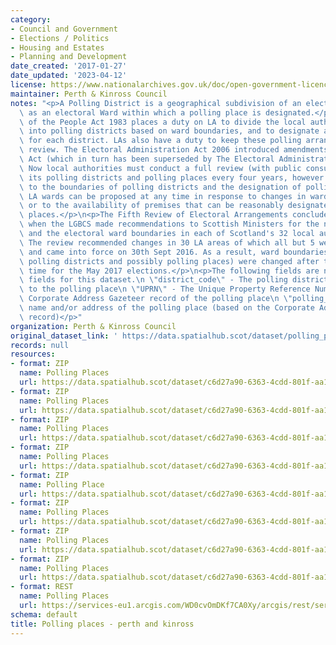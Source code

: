 ```yaml
---
category:
- Council and Government
- Elections / Politics
- Housing and Estates
- Planning and Development
date_created: '2017-01-27'
date_updated: '2023-04-12'
license: https://www.nationalarchives.gov.uk/doc/open-government-licence/version/3/
maintainer: Perth & Kinross Council
notes: "<p>A Polling District is a geographical subdivision of an electoral area such\
  \ as an electoral Ward within which a polling place is designated.</p>\n<p>The Representation\
  \ of the People Act 1983 places a duty on LA to divide the local authority area\
  \ into polling districts based on ward boundaries, and to designate a polling place\
  \ for each district. LAs also have a duty to keep these polling arrangements under\
  \ review. The Electoral Administration Act 2006 introduced amendments to the 1983\
  \ Act (which in turn has been superseded by The Electoral Administration Act 2013).\
  \ Now local authorities must conduct a full review (with public consultation) of\
  \ its polling districts and polling places every four years, however adjustments\
  \ to the boundaries of polling districts and the designation of polling places within\
  \ LA wards can be proposed at any time in response to changes in ward boundaries\
  \ or to the availability of premises that can be reasonably designated as polling\
  \ places.</p>\n<p>The Fifth Review of Electoral Arrangements concluded in May 2016\
  \ when the LGBCS made recommendations to Scottish Ministers for the number of Councillors\
  \ and the electoral ward boundaries in each of Scotland's 32 local authorities.\
  \ The review recommended changes in 30 LA areas of which all but 5 were accepted\
  \ and came into force on 30th Sept 2016. As a result, ward boundaries (and therefore\
  \ polling districts and possibly polling places) were changed after this date in\
  \ time for the May 2017 elections.</p>\n<p>The following fields are now MANDATORY\
  \ fields for this dataset.\n \"district_code\" - The polling district code linked\
  \ to the polling place\n \"UPRN\" - The Unique Property Reference Number for the\
  \ Corporate Address Gazeteer record of the polling place\n \"polling_place\" - The\
  \ name and/or address of the polling place (based on the Corporate Address Gazeteer\
  \ record)</p>"
organization: Perth & Kinross Council
original_dataset_link: ' https://data.spatialhub.scot/dataset/polling_places-pk'
records: null
resources:
- format: ZIP
  name: Polling Places
  url: https://data.spatialhub.scot/dataset/c6d27a90-6363-4cdd-801f-aa1b205193dd/resource/fb0f55a5-4f9d-4211-ac88-7b0df9cf87d2/download/pollingplaces2016dec.zip
- format: ZIP
  name: Polling Places
  url: https://data.spatialhub.scot/dataset/c6d27a90-6363-4cdd-801f-aa1b205193dd/resource/97ce3150-8ce9-4f11-a51f-0a3896d34405/download/pollingplaces.zip
- format: ZIP
  name: Polling Places
  url: https://data.spatialhub.scot/dataset/c6d27a90-6363-4cdd-801f-aa1b205193dd/resource/1e406a5d-31bd-456c-9adf-01bcd38c583b/download/polling_places_2019_mar.zip
- format: ZIP
  name: Polling Places
  url: https://data.spatialhub.scot/dataset/c6d27a90-6363-4cdd-801f-aa1b205193dd/resource/bf53b2b5-3786-4249-b9ab-9870bc2e2f94/download/polling_places_2019_jul.zip
- format: ZIP
  name: Polling Place
  url: https://data.spatialhub.scot/dataset/c6d27a90-6363-4cdd-801f-aa1b205193dd/resource/bfe64b5b-2242-4a90-8949-e8852f237839/download/polling_places_2019_aug20.zip
- format: ZIP
  name: Polling Places
  url: https://data.spatialhub.scot/dataset/c6d27a90-6363-4cdd-801f-aa1b205193dd/resource/a9b6b554-13f5-4799-a98e-a9bf21c08c7f/download/polling_places.zip
- format: ZIP
  name: Polling Places
  url: https://data.spatialhub.scot/dataset/c6d27a90-6363-4cdd-801f-aa1b205193dd/resource/2d8ba216-63ce-4a0f-8938-d0ba0370cf64/download/polling_places.zip
- format: ZIP
  name: Polling Places
  url: https://data.spatialhub.scot/dataset/c6d27a90-6363-4cdd-801f-aa1b205193dd/resource/3f7d383f-8faf-4aea-aaa7-8fd153f1dcc9/download/polling_places.zip
- format: REST
  name: Polling Places
  url: https://services-eu1.arcgis.com/WD0cvOmDKf7CA0Xy/arcgis/rest/services/Polling_Places/FeatureServer/5/query?outFields=*&where=1%3D1
schema: default
title: Polling places - perth and kinross
---
```

